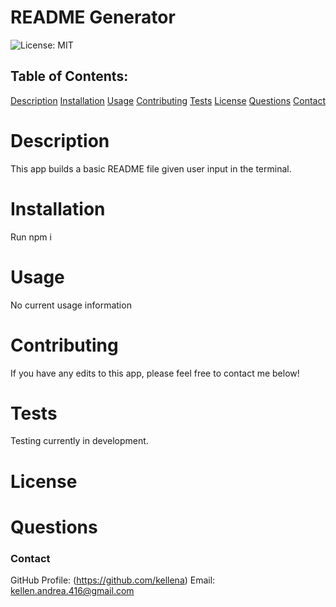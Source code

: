 # README Generator
  ![License: MIT](https://img.shields.io/badge/License-MIT-yellow.svg)

  ## Table of Contents:

  [Description](#description)
  [Installation](#installation)
  [Usage](#usage)
  [Contributing](#contributing)
  [Tests](#tests)
  [License](#license)
  [Questions](#questions)
  [Contact](#contact)

  # Description
  This app builds a basic README file given user input in the terminal.

  # Installation
  Run npm i

  # Usage
  No current usage information

  # Contributing
  If you have any edits to this app, please feel free to contact me below!

  # Tests
  Testing currently in development.

  # License

  # Questions

  ### Contact
  GitHub Profile: (https://github.com/kellena)
  Email:   kellen.andrea.416@gmail.com
  
